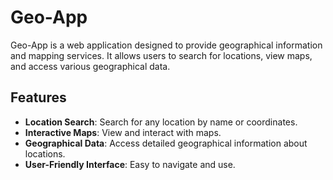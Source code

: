 # Geo-App

Geo-App is a web application designed to provide geographical information and mapping services. It allows users to search for locations, view maps, and access various geographical data.

## Features

- **Location Search**: Search for any location by name or coordinates.
- **Interactive Maps**: View and interact with maps.
- **Geographical Data**: Access detailed geographical information about locations.
- **User-Friendly Interface**: Easy to navigate and use.
